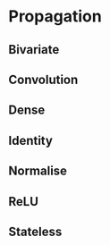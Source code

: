 # Propagation

## Bivariate

## Convolution

## Dense

## Identity

## Normalise

## ReLU

## Stateless